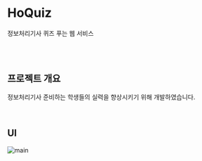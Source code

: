 # HoQuiz 
정보처리기사 퀴즈 푸는 웹 서비스

<br/>
<br/>


## 프로젝트 개요
정보처리기사 준비하는 학생들의 실력을 향상시키기 위해 개발하였습니다.

<br/>

## UI
![main](https://github.com/user-attachments/assets/d90ada49-8283-43f8-afc7-03a7cd318f3f)
